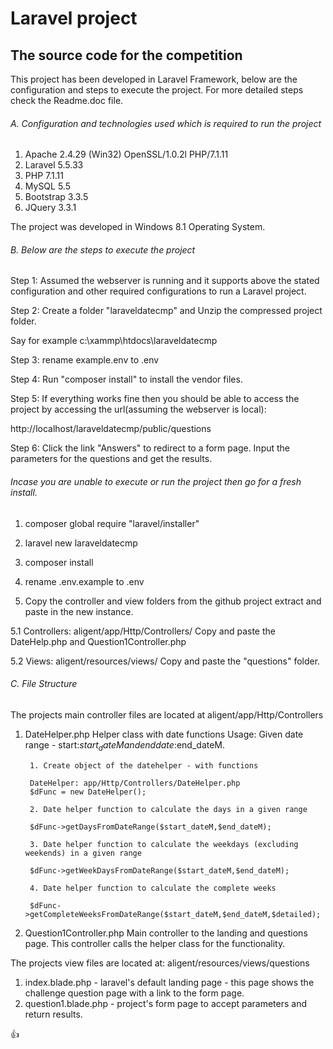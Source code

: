 # Laravel project
## The source code for the competition

This project has been developed in Laravel Framework, below are the configuration and steps to execute the project. For more detailed steps check the Readme.doc file.

###### A. Configuration and technologies used which is required to run the project

1. Apache	2.4.29 (Win32) OpenSSL/1.0.2l PHP/7.1.11
2. Laravel	5.5.33
3. PHP	7.1.11
4. MySQL	5.5
5. Bootstrap	3.3.5
6. JQuery	3.3.1

The project was developed in Windows 8.1 Operating System.

###### B. Below are the steps to execute the project

Step 1: Assumed the webserver is running and it supports above the stated configuration and other required configurations to run a Laravel project.

Step 2: Create a folder "laraveldatecmp" and Unzip the compressed project folder. 

Say for example  c:\xammp\htdocs\laraveldatecmp

Step 3: rename example.env to .env

Step 4: Run "composer install" to install the vendor files. 

Step 5:  If everything works fine then you should be able to access the project by accessing the url(assuming the webserver is local): 

http://localhost/laraveldatecmp/public/questions

Step 6: Click the link "Answers" to redirect to a form page. Input the parameters for the questions and get the results.


###### Incase you are unable to execute or run the project then go for a fresh install.

1. composer global require "laravel/installer"

2. laravel new laraveldatecmp

3. composer install 

4. rename .env.example to .env

5. Copy the controller and view folders from the github project extract and paste in the new instance.

5.1 Controllers: aligent/app/Http/Controllers/
Copy and paste the DateHelp.php and Question1Controller.php

5.2 Views: aligent/resources/views/
Copy and paste the "questions" folder.


###### C. File Structure

The projects main controller files are located at aligent/app/Http/Controllers

1. DateHelper.php
Helper class with date functions
Usage:
Given date range - start:$start_dateM and end date:$end_dateM.
		
		1. Create object of the datehelper - with functions 
		
		DateHelper: app/Http/Controllers/DateHelper.php
		$dFunc = new DateHelper();
		
		2. Date helper function to calculate the days in a given range
		
		$dFunc->getDaysFromDateRange($start_dateM,$end_dateM);
		
		3. Date helper function to calculate the weekdays (excluding weekends) in a given range
		
		$dFunc->getWeekDaysFromDateRange($start_dateM,$end_dateM);
		
		4. Date helper function to calculate the complete weeks
		 
		$dFunc->getCompleteWeeksFromDateRange($start_dateM,$end_dateM,$detailed);


2. Question1Controller.php
Main controller to the landing and questions page. This controller calls the helper class for the functionality.

The projects view files are located at: aligent/resources/views/questions

1. index.blade.php - laravel's default landing page - this page shows the challenge question page with a link to the form page.
2. question1.blade.php - project's form page to accept parameters and return results.

:+1: 

